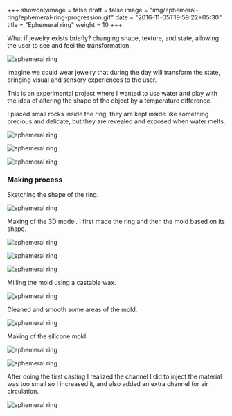 +++
showonlyimage = false
draft = false
image = "img/ephemeral-ring/ephemeral-ring-progression.gif"
date = "2016-11-05T19:59:22+05:30"
title = "Ephemeral ring"
weight = 10
+++
<!--more-->

What if jewelry exists briefly? changing shape, texture, and state, allowing the user to see and feel the transformation.

![ephemeral ring](/img/ephemeral-ring/ephemeral-ring-progression.gif)

Imagine we could wear jewelry that during the day will transform the state, bringing visual and sensory experiences to the user. 

This is an experimental project where I wanted to use water and play with the idea of altering the shape of the object by a temperature difference.

I placed small rocks inside the ring, they are kept inside like something precious and delicate, but they are revealed and exposed when water melts.

![ephemeral ring](/img/ephemeral-ring/ephemeral_ring_wearing1.jpg)

![ephemeral ring](/img/ephemeral-ring/ephemeral_ring_wearing2.jpg)

![ephemeral ring](/img/ephemeral-ring/ephemeral_ring_wearing3.jpg)

### Making process

Sketching the shape of the ring.

![ephemeral ring](/img/ephemeral-ring/sketches_2.jpg)

Making of the 3D model. I first made the ring and then the mold based on its shape. 

![ephemeral ring](/img/ephemeral-ring/ephemeral-ring-making.jpg)

![ephemeral ring](/img/ephemeral-ring/ephemeral-ring-making2.jpg)

![ephemeral ring](/img/ephemeral-ring/mold-technical2.png)

Milling the mold using a castable wax.

![ephemeral ring](/img/ephemeral-ring/milling_6.jpg)

Cleaned and smooth some areas of the mold.

![ephemeral ring](/img/ephemeral-ring/fixing_4.jpg)

Making of the silicone mold.

![ephemeral ring](/img/ephemeral-ring/mold_silicone.jpg)

![ephemeral ring](/img/ephemeral-ring/mold_silicone_4.jpg)

After doing the first casting I realized the channel I did to inject the material was too small so I increased it, and also added an extra channel for air circulation.

![ephemeral ring](/img/ephemeral-ring/mold_modified.jpg)






